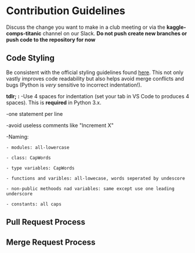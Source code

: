 # Contribution Guidelines

Discuss the change you want to make in a club meeting or via the **kaggle-comps-titanic** channel on our Slack. **Do not push create new branches or push code to the repository  for now**

## Code Styling

Be consistent with the official styling guidelines found [here](https://www.python.org/dev/peps/pep-0008/#when-to-use-trailing-commas). This not only vastly improves code readability but also helps avoid merge conflicts and bugs (Python is *very* sensitive to incorrect indentation!).

**tdlr; :**
-Use 4 spaces for indentation (set your tab in VS Code to produces 4 spaces). This is **required** in Python 3.x.

-one statement per line

-avoid useless comments like "Increment X"

-Naming:

    - modules: all-lowercase
    
    - class: CapWords 
    
    - type variables: CapWords
    
    - functions and varibles: all-lowecase, words seperated by undescore
    
    - non-public methoods nad variables: same except use one leading underscore
    
    - constants: all caps

## Pull Request Process

## Merge Request Process